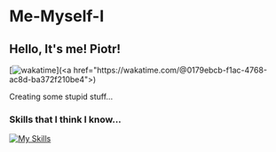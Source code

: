 # Me-Myself-I
## Hello, It's me! Piotr!

[![wakatime]([https://wakatime.com/badge/user/d59f36a5-e521-4384-8006-50557ff1b7d8.svg](https://wakatime.com/badge/user/0179ebcb-f1ac-4768-ac8d-ba372f210be4.svg))](<a href="https://wakatime.com/@0179ebcb-f1ac-4768-ac8d-ba372f210be4">)

Creating some stupid stuff...

### Skills that I think I know...
[![My Skills](https://skillicons.dev/icons?i=html,tailwindcss,css,react,php,laravel,mysql,postgress,cpp&theme=dark)](https://skillicons.dev)
